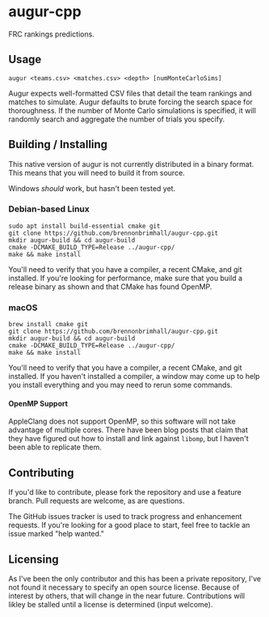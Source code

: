 augur-cpp
=========

FRC rankings predictions.

Usage
-----
`augur <teams.csv> <matches.csv> <depth> [numMonteCarloSims]`

Augur expects well-formatted CSV files that detail the team rankings and matches 
to simulate.  Augur defaults to brute forcing the search space for thoroughness.
If the number of Monte Carlo simulations is specified, it will randomly search and
aggregate the number of trials you specify.

Building / Installing
---------------------

This native version of augur is not currently distributed in a binary format.  This
means that you will need to build it from source.

Windows _should_ work, but hasn't been tested yet.

### Debian-based Linux

```shell
sudo apt install build-essential cmake git
git clone https://github.com/brennonbrimhall/augur-cpp.git
mkdir augur-build && cd augur-build
cmake -DCMAKE_BUILD_TYPE=Release ../augur-cpp/
make && make install
```

You'll need to verify that you have a compiler, a recent CMake, and git installed.
If you're looking for performance, make sure that you build a release binary as
shown and that CMake has found OpenMP.

### macOS

```shell
brew install cmake git
git clone https://github.com/brennonbrimhall/augur-cpp.git
mkdir augur-build && cd augur-build
cmake -DCMAKE_BUILD_TYPE=Release ../augur-cpp/
make && make install
```

You'll need to verify that you have a compiler, a recent CMake, and git installed.
If you haven't installed a compiler, a window may come up to help you install
everything and you may need to rerun some commands.

#### OpenMP Support

AppleClang does not support OpenMP, so this software will not take advantage of
multiple cores.  There have been blog posts that claim that they have figured out
how to install and link against `libomp`, but I haven't been able to replicate
them.


## Contributing

If you'd like to contribute, please fork the repository and use a feature
branch. Pull requests are welcome, as are questions.

The GitHub issues tracker is used to track progress and enhancement requests.
If you're looking for a good place to start, feel free to tackle an issue
marked "help wanted."


## Licensing

As I've been the only contributor and this has been a private repository, I've 
not found it necessary to specify an open source license.  Because of interest by
others, that will change in the near future.  Contributions will likley be stalled
until a license is determined (input welcome).

